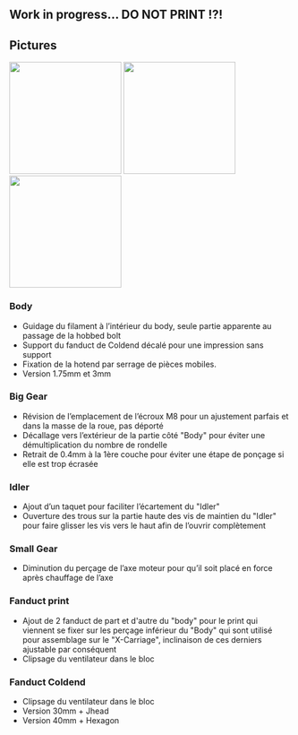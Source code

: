 ## Work in progress... DO NOT PRINT !?!

## Pictures
<img src="http://pix.slic.it/p/qp" width="200px"/>
<img src="http://pix.slic.it/p/qq" width="200px"/>
<img src="http://pix.slic.it/p/qr" width="200px"/>

### Body
-	Guidage du filament à l’intérieur du body, seule partie apparente au passage de la hobbed bolt
-	Support du fanduct de Coldend décalé pour une impression sans support
-	Fixation de la hotend par serrage de pièces mobiles.
-	Version 1.75mm et 3mm

### Big Gear
-	Révision de l’emplacement de l’écroux M8 pour un ajustement parfais et dans la masse de la roue, pas déporté
-	Décallage vers l’extérieur de la partie côté "Body" pour éviter une démultiplication du nombre de rondelle
-	Retrait de 0.4mm à la 1ère couche pour éviter une étape de ponçage si elle est trop écrasée

### Idler
-	Ajout d’un taquet pour faciliter l’écartement du "Idler"
-	Ouverture des trous sur la partie haute des vis de maintien du "Idler"  pour faire glisser les vis vers le haut afin de l’ouvrir complètement

### Small Gear
-	Diminution du perçage de l’axe moteur pour qu’il soit placé en force après chauffage de l’axe

### Fanduct print
-	Ajout de 2 fanduct de part et d'autre du "body" pour le print qui viennent se fixer sur les perçage inférieur du "Body" qui sont utilisé pour assemblage sur le "X-Carriage", inclinaison de ces derniers ajustable par conséquent
-	Clipsage du ventilateur dans le bloc

### Fanduct Coldend
-	Clipsage du ventilateur dans le bloc
-	Version 30mm + Jhead
-	Version 40mm + Hexagon
